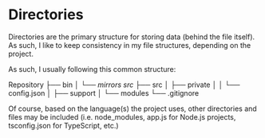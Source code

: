# Directories
Directories are the primary structure for storing data (behind the file itself). As such, I like to keep consistency in my file structures, depending on the project.

As such, I usually following this common structure:

Repository
├── bin
│   └── *mirrors src*
├── src
│   ├── private
│   │   └── config.json
│   ├── support
│   └── modules
└── .gitignore

Of course, based on the language(s) the project uses, other directories and files may be included (i.e. node_modules, app.js for Node.js projects, tsconfig.json for TypeScript, etc.)